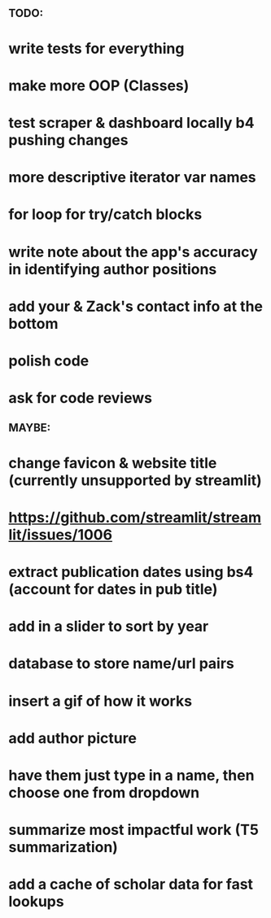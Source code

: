 ## TODO:

# write tests for everything
# make more OOP (Classes)
# test scraper & dashboard locally b4 pushing changes
# more descriptive iterator var names
# for loop for try/catch blocks
# write note about the app's accuracy in identifying author positions
# add your & Zack's contact info at the bottom
# polish code
# ask for code reviews

## MAYBE:

# change favicon & website title (currently unsupported by streamlit)
# https://github.com/streamlit/streamlit/issues/1006

# extract publication dates using bs4 (account for dates in pub title)
# add in a slider to sort by year

# database to store name/url pairs
# insert a gif of how it works
# add author picture
# have them just type in a name, then choose one from dropdown
# summarize most impactful work (T5 summarization)
# add a cache of scholar data for fast lookups

